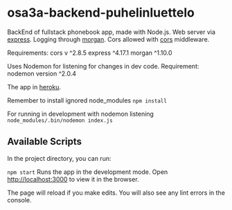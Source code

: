 # osa3a-backend-puhelinluettelo

BackEnd of fullstack phonebook app, made with Node.js.
Web server via [express](http://expressjs.com/).
Logging through [morgan](https://github.com/expressjs/morgan).
Cors allowed with [cors](https://github.com/expressjs/cors) middleware.

Requirements:
cors v ^2.8.5
express ^4.17.1
morgan ^1.10.0

Uses Nodemon for listening for changes in dev code.
Requirement: nodemon version ^2.0.4

The app in [heroku](https://phonebook-node-js.herokuapp.com/).

Remember to install ignored node_modules
`npm install`

For running in development with nodemon listening
`node_modules/.bin/nodemon index.js`

## Available Scripts
In the project directory, you can run:

`npm start`
Runs the app in the development mode.
Open [http://localhost:3000](http://localhost:3000) to view it in the browser.

The page will reload if you make edits.
You will also see any lint errors in the console.